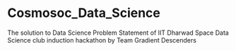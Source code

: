 # Cosmosoc_Data_Science
The solution to Data Science Problem Statement of IIT Dharwad Space Data Science club induction hackathon by Team Gradient Descenders
